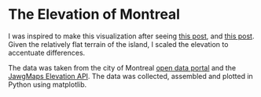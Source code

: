 # The Elevation of Montreal

I was inspired to make this visualization after seeing [this post](https://www.reddit.com/r/dataisbeautiful/comments/dalofl/the_elevation_of_utah_oc/), and [this post](https://www.reddit.com/r/dataisbeautiful/comments/db0nqz/the_elevation_of_california_oc/). Given the relatively flat terrain of the island, I scaled the elevation to accentuate differences. 

The data was taken from the city of Montreal [open data portal](http://donnees.ville.montreal.qc.ca/dataset/limites-terrestres) and the [JawgMaps Elevation API](https://www.jawg.io/en/elevation/). The data was collected, assembled and plotted in Python using matplotlib.